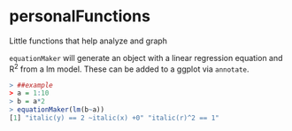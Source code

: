 # personalFunctions
Little functions that help analyze and graph

`equationMaker` will generate an object with a linear regression equation and R<sup>2</sup> from a lm model. These can be added to a ggplot via `annotate`.

``` R
> ##example
> a = 1:10
> b = a*2
> equationMaker(lm(b~a))
[1] "italic(y) == 2 ~italic(x) +0" "italic(r)^2 == 1"  
```

